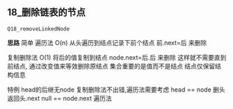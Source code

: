## 18_删除链表的节点

`Q18_removeLinkedNode`

**思路**
简单
遍历法 O(n)
从头遍历到结点记录下前个结点 前.next=后 来删除

复制删除法 O(1)
将后的值复制到结点 node.next=后.后 来删除
这样就不需要直到前结点, 通过改变值来等效删除原结点
集合重要的是值而不是结点 结点仅保留结构信息

特例
head的后继无node 复制删除法不出错,遍历法需要考虑
head == node	删头返回头.next
null == node.next	遍历法


